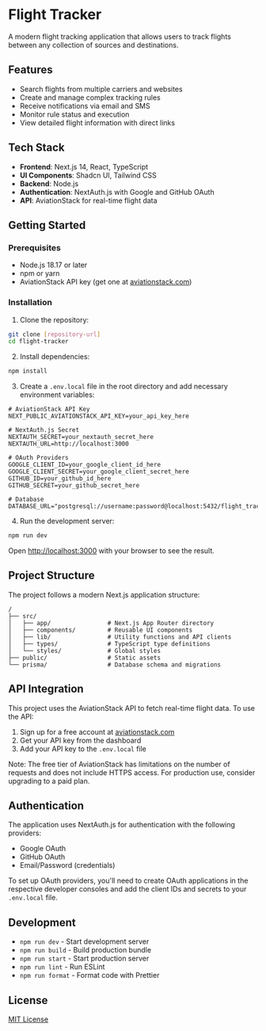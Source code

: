 # Flight Tracker

A modern flight tracking application that allows users to track flights between any collection of sources and destinations.

## Features

- Search flights from multiple carriers and websites
- Create and manage complex tracking rules
- Receive notifications via email and SMS
- Monitor rule status and execution
- View detailed flight information with direct links

## Tech Stack

- **Frontend**: Next.js 14, React, TypeScript
- **UI Components**: Shadcn UI, Tailwind CSS
- **Backend**: Node.js
- **Authentication**: NextAuth.js with Google and GitHub OAuth
- **API**: AviationStack for real-time flight data

## Getting Started

### Prerequisites

- Node.js 18.17 or later
- npm or yarn
- AviationStack API key (get one at [aviationstack.com](https://aviationstack.com/))

### Installation

1. Clone the repository:
```bash
git clone [repository-url]
cd flight-tracker
```

2. Install dependencies:
```bash
npm install
```

3. Create a `.env.local` file in the root directory and add necessary environment variables:
```env
# AviationStack API Key
NEXT_PUBLIC_AVIATIONSTACK_API_KEY=your_api_key_here

# NextAuth.js Secret
NEXTAUTH_SECRET=your_nextauth_secret_here
NEXTAUTH_URL=http://localhost:3000

# OAuth Providers
GOOGLE_CLIENT_ID=your_google_client_id_here
GOOGLE_CLIENT_SECRET=your_google_client_secret_here
GITHUB_ID=your_github_id_here
GITHUB_SECRET=your_github_secret_here

# Database
DATABASE_URL="postgresql://username:password@localhost:5432/flight_tracker"
```

4. Run the development server:
```bash
npm run dev
```

Open [http://localhost:3000](http://localhost:3000) with your browser to see the result.

## Project Structure

The project follows a modern Next.js application structure:

```
/
├── src/
│   ├── app/                # Next.js App Router directory
│   ├── components/         # Reusable UI components
│   ├── lib/                # Utility functions and API clients
│   ├── types/              # TypeScript type definitions
│   └── styles/             # Global styles
├── public/                 # Static assets
└── prisma/                 # Database schema and migrations
```

## API Integration

This project uses the AviationStack API to fetch real-time flight data. To use the API:

1. Sign up for a free account at [aviationstack.com](https://aviationstack.com/)
2. Get your API key from the dashboard
3. Add your API key to the `.env.local` file

Note: The free tier of AviationStack has limitations on the number of requests and does not include HTTPS access. For production use, consider upgrading to a paid plan.

## Authentication

The application uses NextAuth.js for authentication with the following providers:

- Google OAuth
- GitHub OAuth
- Email/Password (credentials)

To set up OAuth providers, you'll need to create OAuth applications in the respective developer consoles and add the client IDs and secrets to your `.env.local` file.

## Development

- `npm run dev` - Start development server
- `npm run build` - Build production bundle
- `npm run start` - Start production server
- `npm run lint` - Run ESLint
- `npm run format` - Format code with Prettier

## License

[MIT License](LICENSE)
